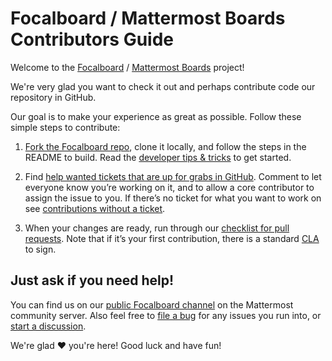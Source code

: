 # Focalboard / Mattermost Boards Contributors Guide

Welcome to the [Focalboard](https://www.focalboard.com) / [Mattermost Boards](https://mattermost.com/boards/?utm_source=focalboard) project!

We're very glad you want to check it out and perhaps contribute code our repository in GitHub.

Our goal is to make your experience as great as possible. Follow these simple steps to contribute:

1. [Fork the Focalboard repo](https://github.com/mattermost/focalboard), clone it locally, and follow the steps in the README to build. Read the [developer tips & tricks](dev-tips.md) to get started.

2. Find [help wanted tickets that are up for grabs in GitHub](https://github.com/mattermost/focalboard/issues?q=is%3Aopen+is%3Aissue+label%3A%22Up+for+grabs%22). Comment to let everyone know you’re working on it, and to allow a core contributor to assign the issue to you. If there’s no ticket for what you want to work on see [contributions without a ticket](contributions-without-ticket.md).

3. When your changes are ready, run through our [checklist for pull requests](contribution-checklist.md). Note that if it’s your first contribution, there is a standard [CLA](https://www.mattermost.org/mattermost-contributor-agreement/) to sign.

## Just ask if you need help!

You can find us on our [public Focalboard channel](https://community.mattermost.com/core/channels/focalboard) on the Mattermost community server. Also feel free to [file a bug](https://github.com/mattermost/focalboard/issues/new/choose) for any issues you run into, or [start a discussion](https://github.com/mattermost/focalboard/discussions).

We're glad ❤️ you're here! Good luck and have fun!
